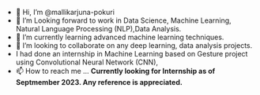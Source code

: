 - 👋 Hi, I’m @mallikarjuna-pokuri
- 👀 I’m Looking forward to work in Data Science, Machine Learning, Natural Language Processing (NLP),Data Analysis.   
- 🌱 I’m currently learning advanced machine learning techniques. 
- 💞️ I’m looking to collaborate on any deep learning, data analysis projects.
- I had done an internship in Machine Learning based on Gesture project using Convolutional Neural Network (CNN),
- 📫 How to reach me ...
  **Currently looking for Internship as of Septmember 2023. Any reference is appreciated.**
<!---
mallikarjuna-pokuri/mallikarjuna-pokuri is a ✨ special ✨ repository because its `README.md` (this file) appears on your GitHub profile.
You can click the Preview link to take a look at your changes.
--->

